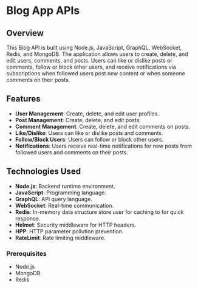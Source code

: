 # Blog App APIs

## Overview
This Blog API is built using Node.js, JavaScript, GraphQL, WebSocket, Redis, and MongoDB. The application allows users to create, delete, and edit users, comments, and posts. Users can like or dislike posts or comments, follow or block other users, and receive notifications via subscriptions when followed users post new content or when someone comments on their posts.

## Features
- **User Management**: Create, delete, and edit user profiles.
- **Post Management**: Create, delete, and edit posts.
- **Comment Management**: Create, delete, and edit comments on posts.
- **Like/Dislike**: Users can like or dislike posts and comments.
- **Follow/Block Users**: Users can follow or block other users.
- **Notifications**: Users receive real-time notifications for new posts from followed users and comments on their posts.

## Technologies Used
- **Node.js**: Backend runtime environment.
- **JavaScript**: Programming language.
- **GraphQL**: API query language.
- **WebSocket**: Real-time communication.
- **Redis**: In-memory data structure store user for caching to for quick response.
- **Helmet**: Security middleware for HTTP headers.
- **HPP**: HTTP parameter pollution prevention.
- **RateLimit**: Rate limiting middleware.

### Prerequisites
- Node.js
- MongoDB
- Redis


